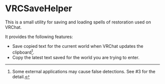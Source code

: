 VRCSaveHelper
====

This is a small utility for saving and loading spells of restoration used on VRChat.

It provides the following features:

- Save copied text for the current world when VRChat updates the clipboard[^1].
- Copy the latest text saved for the world you are trying to enter.

[^1]: Some external applications may cause false detections. See #3 for the detail.